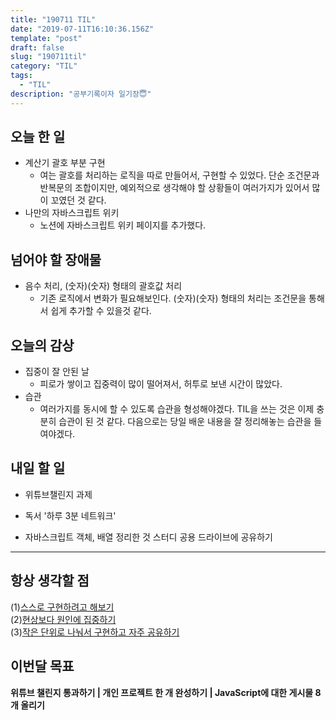 ```yaml
---
title: "190711 TIL"
date: "2019-07-11T16:10:36.156Z"
template: "post"
draft: false
slug: "190711til"
category: "TIL"
tags:
  - "TIL"
description: "공부기록이자 일기장😇"
---
```


## 오늘 한 일

- 계산기 괄호 부분 구현
  - 여는 괄호를 처리하는 로직을 따로 만들어서, 구현할 수 있었다. 단순 조건문과 반복문의 조합이지만, 예외적으로 생각해야 할 상황들이 여러가지가 있어서 많이 꼬였던 것 같다.
- 나만의 자바스크립트 위키
  - 노션에 자바스크립트 위키 페이지를 추가했다.

## 넘어야 할 장애물

- 음수 처리, (숫자)(숫자) 형태의 괄호값 처리
  - 기존 로직에서 변화가 필요해보인다. (숫자)(숫자) 형태의 처리는 조건문을 통해서 쉽게 추가할 수 있을것 같다.

## 오늘의 감상

- 집중이 잘 안된 날
  - 피로가 쌓이고 집중력이 많이 떨어져서, 허투로 보낸 시간이 많았다.
- 습관
  -  여러가지를 동시에 할 수 있도록 습관을 형성해야겠다. TIL을 쓰는 것은  이제 충분히 습관이 된 것 같다. 다음으로는 당일 배운 내용을 잘 정리해놓는 습관을 들여야겠다.

## 내일 할 일

- 위튜브챌린지 과제
- 독서 '하루 3분 네트워크'

- 자바스크립트 객체, 배열 정리한 것 스터디 공용 드라이브에 공유하기

---



## 항상 생각할 점

(1)<u>스스로 구현하려고 해보기</u> <br>(2)<u>현상보다 원인에 집중하기</u> <br>(3)<u>작은 단위로 나눠서 구현하고 자주 공유하기</u>



## 이번달 목표

**위튜브 챌린지 통과하기 | 개인 프로젝트 한 개 완성하기 | JavaScript에 대한 게시물 8개 올리기**

